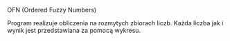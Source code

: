 OFN (Ordered Fuzzy Numbers)

Program realizuje obliczenia na rozmytych zbiorach liczb. Każda liczba jak i wynik jest przedstawiana za pomocą wykresu.

